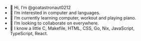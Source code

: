 - 👋 Hi, I’m @goatastronaut0212
- 👀 I’m interested in computer and languages.
- 🌱 I’m currently learning computer, workout and playing piano.
- 💞️ I’m looking to collaborate on everywhere.
- 📖 I know a little C, Makefile, HTML, CSS, Go, Nix, JavaScript, TypeScript, React.
